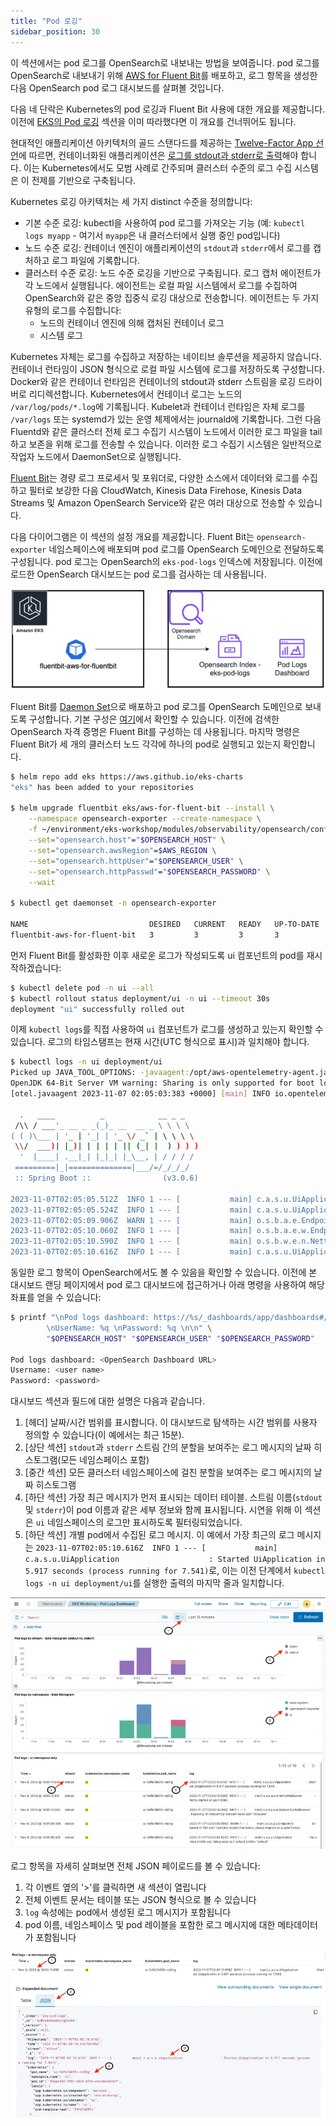 ```yaml
---
title: "Pod 로깅"
sidebar_position: 30
---
```


이 섹션에서는 pod 로그를 OpenSearch로 내보내는 방법을 보여줍니다. pod 로그를 OpenSearch로 내보내기 위해 [AWS for Fluent Bit](https://github.com/aws/aws-for-fluent-bit)를 배포하고, 로그 항목을 생성한 다음 OpenSearch pod 로그 대시보드를 살펴볼 것입니다.

다음 네 단락은 Kubernetes의 pod 로깅과 Fluent Bit 사용에 대한 개요를 제공합니다. 이전에 [EKS의 Pod 로깅](https://www.eksworkshop.com/docs/observability/logging/pod-logging/) 섹션을 이미 따라했다면 이 개요를 건너뛰어도 됩니다.

현대적인 애플리케이션 아키텍처의 골드 스탠다드를 제공하는 [Twelve-Factor App 선언](https://12factor.net/)에 따르면, 컨테이너화된 애플리케이션은 [로그를 stdout과 stderr로 출력](https://12factor.net/logs)해야 합니다. 이는 Kubernetes에서도 모범 사례로 간주되며 클러스터 수준의 로그 수집 시스템은 이 전제를 기반으로 구축됩니다.

Kubernetes 로깅 아키텍처는 세 가지 distinct 수준을 정의합니다:

- 기본 수준 로깅: kubectl을 사용하여 pod 로그를 가져오는 기능 (예: `kubectl logs myapp` - 여기서 `myapp`은 내 클러스터에서 실행 중인 pod입니다)
- 노드 수준 로깅: 컨테이너 엔진이 애플리케이션의 `stdout`과 `stderr`에서 로그를 캡처하고 로그 파일에 기록합니다.
- 클러스터 수준 로깅: 노드 수준 로깅을 기반으로 구축됩니다. 로그 캡처 에이전트가 각 노드에서 실행됩니다. 에이전트는 로컬 파일 시스템에서 로그를 수집하여 OpenSearch와 같은 중앙 집중식 로깅 대상으로 전송합니다. 에이전트는 두 가지 유형의 로그를 수집합니다:
  - 노드의 컨테이너 엔진에 의해 캡처된 컨테이너 로그
  - 시스템 로그

Kubernetes 자체는 로그를 수집하고 저장하는 네이티브 솔루션을 제공하지 않습니다. 컨테이너 런타임이 JSON 형식으로 로컬 파일 시스템에 로그를 저장하도록 구성합니다. Docker와 같은 컨테이너 런타임은 컨테이너의 stdout과 stderr 스트림을 로깅 드라이버로 리디렉션합니다. Kubernetes에서 컨테이너 로그는 노드의 `/var/log/pods/*.log`에 기록됩니다. Kubelet과 컨테이너 런타임은 자체 로그를 `/var/logs` 또는 systemd가 있는 운영 체제에서는 journald에 기록합니다. 그런 다음 Fluentd와 같은 클러스터 전체 로그 수집기 시스템이 노드에서 이러한 로그 파일을 tail하고 보존을 위해 로그를 전송할 수 있습니다. 이러한 로그 수집기 시스템은 일반적으로 작업자 노드에서 DaemonSet으로 실행됩니다.

[Fluent Bit](https://fluentbit.io/)는 경량 로그 프로세서 및 포워더로, 다양한 소스에서 데이터와 로그를 수집하고 필터로 보강한 다음 CloudWatch, Kinesis Data Firehose, Kinesis Data Streams 및 Amazon OpenSearch Service와 같은 여러 대상으로 전송할 수 있습니다.

다음 다이어그램은 이 섹션의 설정 개요를 제공합니다. Fluent Bit는 `opensearch-exporter` 네임스페이스에 배포되며 pod 로그를 OpenSearch 도메인으로 전달하도록 구성됩니다. pod 로그는 OpenSearch의 `eks-pod-logs` 인덱스에 저장됩니다. 이전에 로드한 OpenSearch 대시보드는 pod 로그를 검사하는 데 사용됩니다.

![Pod logs to OpenSearch](./assets/eks-pod-logs-overview.webp)

Fluent Bit를 [Daemon Set](https://kubernetes.io/docs/concepts/workloads/controllers/daemonset/)으로 배포하고 pod 로그를 OpenSearch 도메인으로 보내도록 구성합니다. 기본 구성은 [여기](https://github.com/VAR::MANIFESTS_OWNER/VAR::MANIFESTS_REPOSITORY/tree/VAR::MANIFESTS_REF/manifests/modules/observability/opensearch/config/fluentbit-values.yaml)에서 확인할 수 있습니다. 이전에 검색한 OpenSearch 자격 증명은 Fluent Bit를 구성하는 데 사용됩니다. 마지막 명령은 Fluent Bit가 세 개의 클러스터 노드 각각에 하나의 pod로 실행되고 있는지 확인합니다.

```bash wait=60
$ helm repo add eks https://aws.github.io/eks-charts
"eks" has been added to your repositories

$ helm upgrade fluentbit eks/aws-for-fluent-bit --install \
    --namespace opensearch-exporter --create-namespace \
    -f ~/environment/eks-workshop/modules/observability/opensearch/config/fluentbit-values.yaml \
    --set="opensearch.host"="$OPENSEARCH_HOST" \
    --set="opensearch.awsRegion"=$AWS_REGION \
    --set="opensearch.httpUser"="$OPENSEARCH_USER" \
    --set="opensearch.httpPasswd"="$OPENSEARCH_PASSWORD" \
    --wait

$ kubectl get daemonset -n opensearch-exporter

NAME                           DESIRED   CURRENT   READY   UP-TO-DATE   AVAILABLE   NODE SELECTOR   AGE
fluentbit-aws-for-fluent-bit   3         3         3       3            3           <none>          60s

```

먼저 Fluent Bit를 활성화한 이후 새로운 로그가 작성되도록 ui 컴포넌트의 pod를 재시작하겠습니다:

```bash
$ kubectl delete pod -n ui --all
$ kubectl rollout status deployment/ui -n ui --timeout 30s
deployment "ui" successfully rolled out
```

이제 `kubectl logs`를 직접 사용하여 `ui` 컴포넌트가 로그를 생성하고 있는지 확인할 수 있습니다. 로그의 타임스탬프는 현재 시간(UTC 형식으로 표시)과 일치해야 합니다.

```bash
$ kubectl logs -n ui deployment/ui
Picked up JAVA_TOOL_OPTIONS: -javaagent:/opt/aws-opentelemetry-agent.jar
OpenJDK 64-Bit Server VM warning: Sharing is only supported for boot loader classes because bootstrap classpath has been appended
[otel.javaagent 2023-11-07 02:05:03:383 +0000] [main] INFO io.opentelemetry.javaagent.tooling.VersionLogger - opentelemetry-javaagent - version: 1.24.0-aws

  .   ____          _            __ _ _
 /\\ / ___'_ __ _ _(_)_ __  __ _ \ \ \ \
( ( )\___ | '_ | '_| | '_ \/ _` | \ \ \ \
 \\/  ___)| |_)| | | | | || (_| |  ) ) ) )
  '  |____| .__|_| |_|_| |_\__, | / / / /
 =========|_|==============|___/=/_/_/_/
 :: Spring Boot ::                (v3.0.6)

2023-11-07T02:05:05.512Z  INFO 1 --- [           main] c.a.s.u.UiApplication                    : Starting UiApplication v0.0.1-SNAPSHOT using Java 17.0.7 with PID 1 (/app/app.jar started by appuser in /app)
2023-11-07T02:05:05.524Z  INFO 1 --- [           main] c.a.s.u.UiApplication                    : No active profile set, falling back to 1 default profile: "default"
2023-11-07T02:05:09.906Z  WARN 1 --- [           main] o.s.b.a.e.EndpointId                     : Endpoint ID 'fail-cart' contains invalid characters, please migrate to a valid format.
2023-11-07T02:05:10.060Z  INFO 1 --- [           main] o.s.b.a.e.w.EndpointLinksResolver        : Exposing 15 endpoint(s) beneath base path '/actuator'
2023-11-07T02:05:10.590Z  INFO 1 --- [           main] o.s.b.w.e.n.NettyWebServer               : Netty started on port 8080
2023-11-07T02:05:10.616Z  INFO 1 --- [           main] c.a.s.u.UiApplication                    : Started UiApplication in 5.917 seconds (process running for 7.541)

```

동일한 로그 항목이 OpenSearch에서도 볼 수 있음을 확인할 수 있습니다. 이전에 본 대시보드 랜딩 페이지에서 pod 로그 대시보드에 접근하거나 아래 명령을 사용하여 해당 좌표를 얻을 수 있습니다:

```bash
$ printf "\nPod logs dashboard: https://%s/_dashboards/app/dashboards#/view/31a8bd40-790a-11ee-8b75-b9bb31eee1c2 \
        \nUserName: %q \nPassword: %q \n\n" \
        "$OPENSEARCH_HOST" "$OPENSEARCH_USER" "$OPENSEARCH_PASSWORD"

Pod logs dashboard: <OpenSearch Dashboard URL>
Username: <user name>
Password: <password>
```

대시보드 섹션과 필드에 대한 설명은 다음과 같습니다.

1. [헤더] 날짜/시간 범위를 표시합니다. 이 대시보드로 탐색하는 시간 범위를 사용자 정의할 수 있습니다(이 예에서는 최근 15분).
2. [상단 섹션] `stdout`과 `stderr` 스트림 간의 분할을 보여주는 로그 메시지의 날짜 히스토그램(모든 네임스페이스 포함)
3. [중간 섹션] 모든 클러스터 네임스페이스에 걸친 분할을 보여주는 로그 메시지의 날짜 히스토그램
4. [하단 섹션] 가장 최근 메시지가 먼저 표시되는 데이터 테이블. 스트림 이름(`stdout` 및 `stderr`)이 pod 이름과 같은 세부 정보와 함께 표시됩니다. 시연을 위해 이 섹션은 `ui` 네임스페이스의 로그만 표시하도록 필터링되었습니다.
5. [하단 섹션] 개별 pod에서 수집된 로그 메시지. 이 예에서 가장 최근의 로그 메시지는 `2023-11-07T02:05:10.616Z  INFO 1 --- [           main] c.a.s.u.UiApplication                    : Started UiApplication in 5.917 seconds (process running for 7.541)`로, 이는 이전 단계에서 `kubectl logs -n ui deployment/ui`를 실행한 출력의 마지막 줄과 일치합니다.

![Pod logging dashboard](./assets/pod-logging-dashboard.webp)

로그 항목을 자세히 살펴보면 전체 JSON 페이로드를 볼 수 있습니다:

1. 각 이벤트 옆의 '>'를 클릭하면 새 섹션이 열립니다
2. 전체 이벤트 문서는 테이블 또는 JSON 형식으로 볼 수 있습니다
3. `log` 속성에는 pod에서 생성된 로그 메시지가 포함됩니다
4. pod 이름, 네임스페이스 및 pod 레이블을 포함한 로그 메시지에 대한 메타데이터가 포함됩니다

![Pod logging detail](./assets/pod-logging-detail.webp)